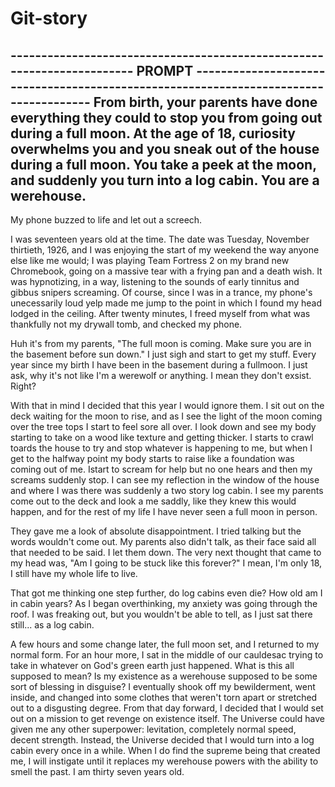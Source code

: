 # Git-story

----------------------------------------------------------------------- PROMPT -------------------------------------------------------------------------------------
From birth, your parents have done everything they could to stop you from going out during a full moon. 
At the age of 18, curiosity overwhelms you and you sneak out of the house during a full moon. You take a peek at the moon, and suddenly you turn into a log cabin. You are a werehouse.
--------------------------------------------------------------------------------------------------------------------------------------------------------------------

  My phone buzzed to life and let out a screech.
  
  I was seventeen years old at the time. The date was Tuesday, November thirtieth, 1926, and I was enjoying the start of my weekend the way anyone else like me would; I was playing Team Fortress 2 on my brand new Chromebook, going on a massive tear with a frying pan and a death wish. It was hypnotizing, in a way, listening to the sounds of early tinnitus and gibbus snipers screaming. Of course, since I was in a trance, my phone's unecessarily loud yelp made me jump to the point in which I found my head lodged in the ceiling. After twenty minutes, I freed myself from what was thankfully not my drywall tomb, and checked my phone.

Huh it's from my parents, "The full moon is coming. Make sure you are in the basement before sun down." I just sigh and start to get my stuff. Every year since my birth I have been in the basement during a fullmoon. I just ask, why it's not like I'm a werewolf or anything. I mean they don't exsist. Right?

With that in mind I decided that this year I would ignore them. I sit out on the deck waiting for the moon to rise, and as I see the light of the moon coming over the tree tops I start to feel sore all over. I look down and see my body starting to take on a wood like texture and getting thicker. I starts to crawl toards the house to try and stop whatever is happening to me, but when I get to the halfway point my body starts to raise like a foundation was coming out of me. Istart to scream for help but no one hears and then my screams suddenly stop. I can see my reflection in the window of the house and where I was there was suddenly a two story log cabin. I see my parents come out to the deck and look a me saddly, like they knew this would happen, and for the rest of my life I have never seen a full moon in person.

  They gave me a look of absolute disappointment. I tried talking but the words wouldn't come out. My parents also didn't talk, as their face said all that needed to be said. I let them down. The very next thought that came to my head was, "Am I going to be stuck like this forever?" I mean, I'm only 18, I still have my whole life to live.
  
  That got me thinking one step further, do log cabins even die? How old am I in cabin years? As I began overthinking, my anxiety was going through the roof. I was freaking out, but you wouldn't be able to tell, as I just sat there still... as a log cabin.
  
  A few hours and some change later, the full moon set, and I returned to my normal form. For an hour more, I sat in the middle of our cauldesac trying to take in whatever on God's green earth just happened. What is this all supposed to mean? Is my existence as a werehouse supposed to be some sort of blessing in disguise? I eventually shook off my bewilderment, went inside, and changed into some clothes that weren't torn apart or stretched out to a disgusting degree.
  From that day forward, I decided that I would set out on a mission to get revenge on existence itself. The Universe could have given me any other superpower: levitation, completely normal speed, decent strength. Instead, the Universe decided that I would turn into a log cabin every once in a while. When I do find the supreme being that created me, I will instigate until it replaces my werehouse powers with the ability to smell the past. I am thirty seven years old.
